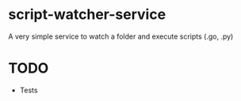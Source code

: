 # script-watcher-service
A very simple service to watch a folder and execute scripts (.go, .py)

# TODO

- Tests